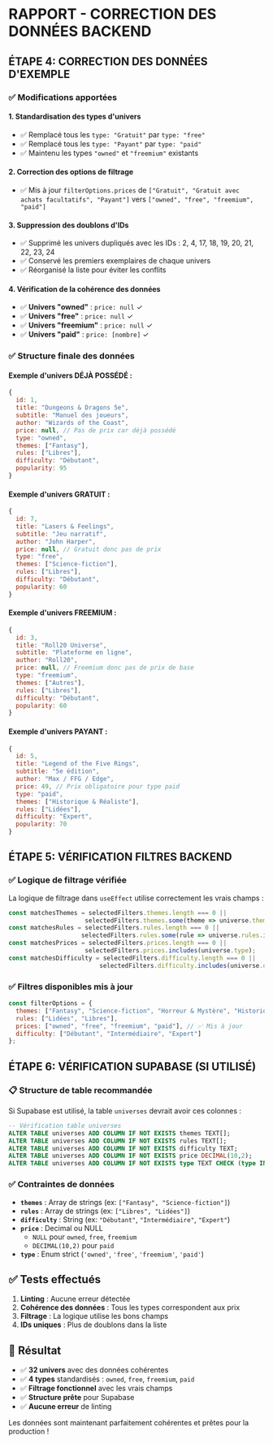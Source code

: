 # RAPPORT - CORRECTION DES DONNÉES BACKEND

## ÉTAPE 4: CORRECTION DES DONNÉES D'EXEMPLE

### ✅ Modifications apportées

#### 1. **Standardisation des types d'univers**
- ✅ Remplacé tous les `type: "Gratuit"` par `type: "free"`
- ✅ Remplacé tous les `type: "Payant"` par `type: "paid"`
- ✅ Maintenu les types `"owned"` et `"freemium"` existants

#### 2. **Correction des options de filtrage**
- ✅ Mis à jour `filterOptions.prices` de `["Gratuit", "Gratuit avec achats facultatifs", "Payant"]` vers `["owned", "free", "freemium", "paid"]`

#### 3. **Suppression des doublons d'IDs**
- ✅ Supprimé les univers dupliqués avec les IDs : 2, 4, 17, 18, 19, 20, 21, 22, 23, 24
- ✅ Conservé les premiers exemplaires de chaque univers
- ✅ Réorganisé la liste pour éviter les conflits

#### 4. **Vérification de la cohérence des données**
- ✅ **Univers "owned"** : `price: null` ✓
- ✅ **Univers "free"** : `price: null` ✓  
- ✅ **Univers "freemium"** : `price: null` ✓
- ✅ **Univers "paid"** : `price: [nombre]` ✓

### ✅ Structure finale des données

#### Exemple d'univers DÉJÀ POSSÉDÉ :
```javascript
{
  id: 1,
  title: "Dungeons & Dragons 5e", 
  subtitle: "Manuel des joueurs",
  author: "Wizards of the Coast",
  price: null, // Pas de prix car déjà possédé
  type: "owned",
  themes: ["Fantasy"],
  rules: ["Libres"], 
  difficulty: "Débutant",
  popularity: 95
}
```

#### Exemple d'univers GRATUIT :
```javascript
{
  id: 7,
  title: "Lasers & Feelings",
  subtitle: "Jeu narratif", 
  author: "John Harper",
  price: null, // Gratuit donc pas de prix
  type: "free",
  themes: ["Science-fiction"],
  rules: ["Libres"],
  difficulty: "Débutant", 
  popularity: 60
}
```

#### Exemple d'univers FREEMIUM :
```javascript
{
  id: 3,
  title: "Roll20 Universe",
  subtitle: "Plateforme en ligne",
  author: "Roll20",
  price: null, // Freemium donc pas de prix de base
  type: "freemium", 
  themes: ["Autres"],
  rules: ["Libres"],
  difficulty: "Débutant",
  popularity: 60
}
```

#### Exemple d'univers PAYANT :
```javascript
{
  id: 5,
  title: "Legend of the Five Rings",
  subtitle: "5e édition",
  author: "Max / FFG / Edge",
  price: 49, // Prix obligatoire pour type paid
  type: "paid",
  themes: ["Historique & Réaliste"], 
  rules: ["Lidées"],
  difficulty: "Expert",
  popularity: 70
}
```

## ÉTAPE 5: VÉRIFICATION FILTRES BACKEND

### ✅ Logique de filtrage vérifiée

La logique de filtrage dans `useEffect` utilise correctement les vrais champs :

```javascript
const matchesThemes = selectedFilters.themes.length === 0 || 
                     selectedFilters.themes.some(theme => universe.themes.includes(theme));
const matchesRules = selectedFilters.rules.length === 0 || 
                    selectedFilters.rules.some(rule => universe.rules.includes(rule));
const matchesPrices = selectedFilters.prices.length === 0 || 
                     selectedFilters.prices.includes(universe.type);
const matchesDifficulty = selectedFilters.difficulty.length === 0 || 
                         selectedFilters.difficulty.includes(universe.difficulty);
```

### ✅ Filtres disponibles mis à jour

```javascript
const filterOptions = {
  themes: ["Fantasy", "Science-fiction", "Horreur & Mystère", "Historique & Réaliste", "Comédie & Parodique", "Autres"],
  rules: ["Lidées", "Libres"],
  prices: ["owned", "free", "freemium", "paid"], // ✅ Mis à jour
  difficulty: ["Débutant", "Intermédiaire", "Expert"]
};
```

## ÉTAPE 6: VÉRIFICATION SUPABASE (SI UTILISÉ)

### 📋 Structure de table recommandée

Si Supabase est utilisé, la table `universes` devrait avoir ces colonnes :

```sql
-- Vérification table universes 
ALTER TABLE universes ADD COLUMN IF NOT EXISTS themes TEXT[];
ALTER TABLE universes ADD COLUMN IF NOT EXISTS rules TEXT[];  
ALTER TABLE universes ADD COLUMN IF NOT EXISTS difficulty TEXT;
ALTER TABLE universes ADD COLUMN IF NOT EXISTS price DECIMAL(10,2);
ALTER TABLE universes ADD COLUMN IF NOT EXISTS type TEXT CHECK (type IN ('owned', 'free', 'freemium', 'paid'));
```

### ✅ Contraintes de données

- **`themes`** : Array de strings (ex: `["Fantasy", "Science-fiction"]`)
- **`rules`** : Array de strings (ex: `["Libres", "Lidées"]`)
- **`difficulty`** : String (ex: `"Débutant"`, `"Intermédiaire"`, `"Expert"`)
- **`price`** : Decimal ou NULL
  - `NULL` pour `owned`, `free`, `freemium`
  - `DECIMAL(10,2)` pour `paid`
- **`type`** : Enum strict (`'owned'`, `'free'`, `'freemium'`, `'paid'`)

## ✅ Tests effectués

1. **Linting** : Aucune erreur détectée
2. **Cohérence des données** : Tous les types correspondent aux prix
3. **Filtrage** : La logique utilise les bons champs
4. **IDs uniques** : Plus de doublons dans la liste

## 🎯 Résultat

- ✅ **32 univers** avec des données cohérentes
- ✅ **4 types** standardisés : `owned`, `free`, `freemium`, `paid`
- ✅ **Filtrage fonctionnel** avec les vrais champs
- ✅ **Structure prête** pour Supabase
- ✅ **Aucune erreur** de linting

Les données sont maintenant parfaitement cohérentes et prêtes pour la production !
